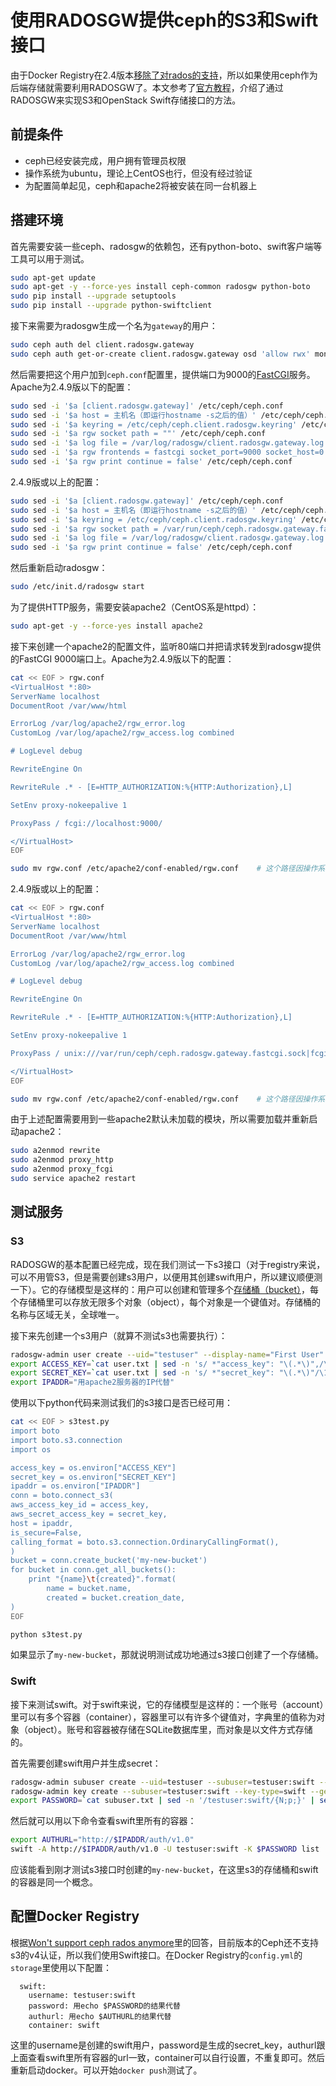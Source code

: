 # 使用RADOSGW提供ceph的S3和Swift接口
由于Docker Registry在2.4版本[移除了对rados的支持](https://github.com/docker/distribution/commit/5967d333425a8dd5d36c5bb456098839654d38af)，所以如果使用ceph作为后端存储就需要利用RADOSGW了。本文参考了[官方教程](http://docs.ceph.com/docs/master/radosgw/config/)，介绍了通过RADOSGW来实现S3和OpenStack Swift存储接口的方法。

## 前提条件

- ceph已经安装完成，用户拥有管理员权限
- 操作系统为ubuntu，理论上CentOS也行，但没有经过验证
- 为配置简单起见，ceph和apache2将被安装在同一台机器上

## 搭建环境
首先需要安装一些ceph、radosgw的依赖包，还有python-boto、swift客户端等工具可以用于测试。
```sh
sudo apt-get update
sudo apt-get -y --force-yes install ceph-common radosgw python-boto
sudo pip install --upgrade setuptools
sudo pip install --upgrade python-swiftclient
```

接下来需要为radosgw生成一个名为`gateway`的用户：
```sh
sudo ceph auth del client.radosgw.gateway
sudo ceph auth get-or-create client.radosgw.gateway osd 'allow rwx' mon 'allow rwx' -o /etc/ceph/ceph.client.radosgw.keyring
```

然后需要把这个用户加到`ceph.conf`配置里，提供端口为9000的[FastCGI](https://en.wikipedia.org/wiki/FastCGI)服务。Apache为2.4.9版以下的配置：
```sh
sudo sed -i '$a [client.radosgw.gateway]' /etc/ceph/ceph.conf
sudo sed -i '$a host = 主机名（即运行hostname -s之后的值）' /etc/ceph/ceph.conf
sudo sed -i '$a keyring = /etc/ceph/ceph.client.radosgw.keyring' /etc/ceph/ceph.conf
sudo sed -i '$a rgw socket path = ""' /etc/ceph/ceph.conf
sudo sed -i '$a log file = /var/log/radosgw/client.radosgw.gateway.log' /etc/ceph/ceph.conf
sudo sed -i '$a rgw frontends = fastcgi socket_port=9000 socket_host=0.0.0.0' /etc/ceph/ceph.conf
sudo sed -i '$a rgw print continue = false' /etc/ceph/ceph.conf
```

2.4.9版或以上的配置：
```sh
sudo sed -i '$a [client.radosgw.gateway]' /etc/ceph/ceph.conf
sudo sed -i '$a host = 主机名（即运行hostname -s之后的值）' /etc/ceph/ceph.conf
sudo sed -i '$a keyring = /etc/ceph/ceph.client.radosgw.keyring' /etc/ceph/ceph.conf
sudo sed -i '$a rgw socket path = /var/run/ceph/ceph.radosgw.gateway.fastcgi.sock' /etc/ceph/ceph.conf
sudo sed -i '$a log file = /var/log/radosgw/client.radosgw.gateway.log' /etc/ceph/ceph.conf
sudo sed -i '$a rgw print continue = false' /etc/ceph/ceph.conf
```

然后重新启动radosgw：
```sh
sudo /etc/init.d/radosgw start
```

为了提供HTTP服务，需要安装apache2（CentOS系是httpd）：
```sh
sudo apt-get -y --force-yes install apache2
```

接下来创建一个apache2的配置文件，监听80端口并把请求转发到radosgw提供的FastCGI 9000端口上。Apache为2.4.9版以下的配置：
```sh
cat << EOF > rgw.conf
<VirtualHost *:80>
ServerName localhost
DocumentRoot /var/www/html

ErrorLog /var/log/apache2/rgw_error.log
CustomLog /var/log/apache2/rgw_access.log combined

# LogLevel debug

RewriteEngine On

RewriteRule .* - [E=HTTP_AUTHORIZATION:%{HTTP:Authorization},L]

SetEnv proxy-nokeepalive 1

ProxyPass / fcgi://localhost:9000/

</VirtualHost>
EOF

sudo mv rgw.conf /etc/apache2/conf-enabled/rgw.conf    # 这个路径因操作系统的发行版不同而异
```

2.4.9版或以上的配置：
```sh
cat << EOF > rgw.conf
<VirtualHost *:80>
ServerName localhost
DocumentRoot /var/www/html

ErrorLog /var/log/apache2/rgw_error.log
CustomLog /var/log/apache2/rgw_access.log combined

# LogLevel debug

RewriteEngine On

RewriteRule .* - [E=HTTP_AUTHORIZATION:%{HTTP:Authorization},L]

SetEnv proxy-nokeepalive 1

ProxyPass / unix:///var/run/ceph/ceph.radosgw.gateway.fastcgi.sock|fcgi://localhost:9000/

</VirtualHost>
EOF

sudo mv rgw.conf /etc/apache2/conf-enabled/rgw.conf    # 这个路径因操作系统的发行版不同而异
```

由于上述配置需要用到一些apache2默认未加载的模块，所以需要加载并重新启动apache2：
```sh
sudo a2enmod rewrite
sudo a2enmod proxy_http
sudo a2enmod proxy_fcgi
sudo service apache2 restart
```

## 测试服务
### S3
RADOSGW的基本配置已经完成，现在我们测试一下s3接口（对于registry来说，可以不用管S3，但是需要创建s3用户，以便用其创建swift用户，所以建议顺便测一下）。它的存储模型是这样的：用户可以创建和管理多个[存储桶（bucket）](http://docs.aws.amazon.com/zh_cn/AmazonS3/latest/dev/UsingBucket.html)，每个存储桶里可以存放无限多个对象（object），每个对象是一个键值对。存储桶的名称与区域无关，全球唯一。

接下来先创建一个s3用户（就算不测试s3也需要执行）：
```sh
radosgw-admin user create --uid="testuser" --display-name="First User" | tee user.txt
export ACCESS_KEY=`cat user.txt | sed -n 's/ *"access_key": "\(.*\)",/\1/p'`
export SECRET_KEY=`cat user.txt | sed -n 's/ *"secret_key": "\(.*\)"/\1/p'`
export IPADDR="用apache2服务器的IP代替"
```

使用以下python代码来测试我们的s3接口是否已经可用：
```sh
cat << EOF > s3test.py
import boto
import boto.s3.connection
import os

access_key = os.environ["ACCESS_KEY"]
secret_key = os.environ["SECRET_KEY"]
ipaddr = os.environ["IPADDR"]
conn = boto.connect_s3(
aws_access_key_id = access_key,
aws_secret_access_key = secret_key,
host = ipaddr,
is_secure=False,
calling_format = boto.s3.connection.OrdinaryCallingFormat(),
)
bucket = conn.create_bucket('my-new-bucket')
for bucket in conn.get_all_buckets():
    print "{name}\t{created}".format(
        name = bucket.name,
        created = bucket.creation_date,
)
EOF

python s3test.py
```

如果显示了`my-new-bucket`，那就说明测试成功地通过s3接口创建了一个存储桶。

### Swift
接下来测试swift。对于swift来说，它的存储模型是这样的：一个账号（account）里可以有多个容器（container），容器里可以有许多个键值对，字典里的值称为对象（object）。账号和容器被存储在SQLite数据库里，而对象是以文件方式存储的。

首先需要创建swift用户并生成secret：
```sh
radosgw-admin subuser create --uid=testuser --subuser=testuser:swift --access=full
radosgw-admin key create --subuser=testuser:swift --key-type=swift --gen-secret | tee subuser.txt
export PASSWORD=`cat subuser.txt | sed -n '/testuser:swift/{N;p;}' | sed -n 's/ *"secret_key": "\(.*\)"/\1/p'`
```

然后就可以用以下命令查看swift里所有的容器：
```sh
export AUTHURL="http://$IPADDR/auth/v1.0"
swift -A http://$IPADDR/auth/v1.0 -U testuser:swift -K $PASSWORD list
```

应该能看到刚才测试s3接口时创建的`my-new-bucket`，在这里s3的存储桶和swift的容器是同一个概念。

## 配置Docker Registry
根据[Won't support ceph rados anymore](https://github.com/docker/distribution/issues/1541)里的回答，目前版本的Ceph还不支持s3的v4认证，所以我们使用Swift接口。在Docker Registry的`config.yml`的`storage`里使用以下配置：
```
  swift:
    username: testuser:swift
    password: 用echo $PASSWORD的结果代替
    authurl: 用echo $AUTHURL的结果代替
    container: swift
```

这里的username是创建的swift用户，password是生成的secret_key，authurl跟上面查看swift里所有容器的url一致，container可以自行设置，不重复即可。然后重新启动docker。可以开始`docker push`测试了。
